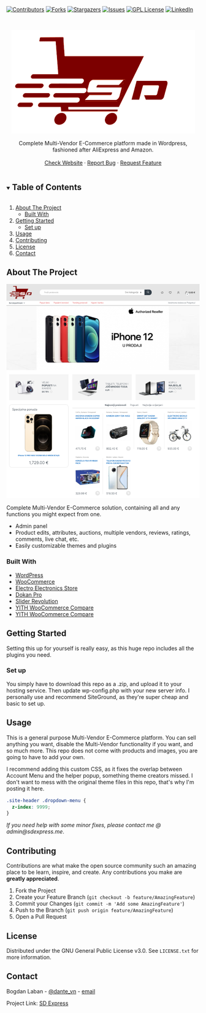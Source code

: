 [![Contributors][contributors-shield]][contributors-url]
[![Forks][forks-shield]][forks-url]
[![Stargazers][stars-shield]][stars-url]
[![Issues][issues-shield]][issues-url]
[![GPL License][license-shield]][license-url]
[![LinkedIn][linkedin-shield]][linkedin-url]

<!-- PROJECT LOGO -->
<br />
<p align="center">
  <a href="https://github.com/dascar5/SD-Express">
    <img src="images/logo.png" alt="Logo">
  </a>

  <p align="center">
    Complete Multi-Vendor E-Commerce platform made in Wordpress, fashioned after AliExpress and Amazon.
    <br />
    <br />
    <a href="https://www.sdexpress.me/">Check Website</a>
    ·
    <a href="https://github.com/dascar5/SD-Express/issues">Report Bug</a>
    ·
    <a href="https://github.com/dascar5/SD-Express/issues">Request Feature</a>
  </p>
</p>

<!-- TABLE OF CONTENTS -->
<details open="open">
  <summary><h2 style="display: inline-block">Table of Contents</h2></summary>
  <ol>
    <li>
      <a href="#about-the-project">About The Project</a>
      <ul>
        <li><a href="#built-with">Built With</a></li>
      </ul>
    </li>
    <li>
      <a href="#getting-started">Getting Started</a>
      <ul>
        <li><a href="#set-up">Set up</a></li>
      </ul>
    </li>
    <li><a href="#usage">Usage</a></li>
    <li><a href="#contributing">Contributing</a></li>
    <li><a href="#license">License</a></li>
    <li><a href="#contact">Contact</a></li>
  </ol>
</details>

<!-- ABOUT THE PROJECT -->

## About The Project

[![Product Name Screen Shot][product-screenshot]](https://www.sdexpress.me/)

Complete Multi-Vendor E-Commerce solution, containing all and any functions you might expect from one.

- Admin panel
- Product edits, attributes, auctions, multiple vendors, reviews, ratings, comments, live chat, etc.
- Easily customizable themes and plugins

### Built With

- [WordPress](https://wordpress.com/)
- [WooCommerce](https://woocommerce.com/)
- [Electro Electronics Store](https://themeforest.net/item/electro-electronics-store-woocommerce-theme/15720624)
- [Dokan Pro](https://wedevs.com/dokan)
- [Slider Revolution](https://www.sliderrevolution.com/)
- [YITH WooCommerce Compare](https://yithemes.com/themes/plugins/yith-woocommerce-compare/)
- [YITH WooCommerce Compare](https://yithemes.com/themes/plugins/yith-woocommerce-compare/)

<!-- GETTING STARTED -->

## Getting Started

Setting this up for yourself is really easy, as this huge repo includes all the plugins you need.

### Set up

You simply have to download this repo as a .zip, and upload it to your hosting service. Then update wp-config.php with your new server info. I personally use and recommend SiteGround, as they're super cheap and basic to set up.

<!-- USAGE EXAMPLES -->

## Usage

This is a general purpose Multi-Vendor E-Commerce platform. You can sell anything you want, disable the Multi-Vendor functionality if you want, and so much more. This repo does not come with products and images, you are going to have to add your own.

I recommend adding this custom CSS, as it fixes the overlap between Account Menu and the helper popup, something theme creators missed. I don't want to mess with the original theme files in this repo, that's why I'm posting it here.

```css
.site-header .dropdown-menu {
  z-index: 9999;
}
```

_If you need help with some minor fixes, please contact me @ admin@sdexpress.me_.

## Contributing

Contributions are what make the open source community such an amazing place to be learn, inspire, and create. Any contributions you make are **greatly appreciated**.

1. Fork the Project
2. Create your Feature Branch (`git checkout -b feature/AmazingFeature`)
3. Commit your Changes (`git commit -m 'Add some AmazingFeature'`)
4. Push to the Branch (`git push origin feature/AmazingFeature`)
5. Open a Pull Request

<!-- LICENSE -->

## License

Distributed under the GNU General Public License v3.0. See `LICENSE.txt` for more information.

<!-- CONTACT -->

## Contact

Bogdan Laban - [@dante_vn](https://www.instagram.com/dante_vn/) - [email](admin@sdexpress.me)

Project Link: [SD Express](https://github.com/dascar5/SD-Express)

<!-- MARKDOWN LINKS & IMAGES -->
<!-- https://www.markdownguide.org/basic-syntax/#reference-style-links -->

[contributors-shield]: https://img.shields.io/github/contributors/dascar5/SD-Express.svg?style=for-the-badge
[contributors-url]: https://github.com/dascar5/SD-Express/graphs/contributors
[forks-shield]: https://img.shields.io/github/forks/dascar5/SD-Express.svg?style=for-the-badge
[forks-url]: https://github.com/dascar5/SD-Express/network/members
[stars-shield]: https://img.shields.io/github/stars/dascar5/SD-Express.svg?style=for-the-badge
[stars-url]: https://github.com/dascar5/SD-Express/stargazers
[issues-shield]: https://img.shields.io/github/issues/dascar5/SD-Express.svg?style=for-the-badge
[issues-url]: https://github.com/dascar5/SD-Express/issues
[license-shield]: https://img.shields.io/github/license/dascar5/SD-Express.svg?style=for-the-badge
[license-url]: https://github.com/dascar5/SD-Express/blob/main/LICENSE.txt
[linkedin-shield]: https://img.shields.io/badge/-LinkedIn-black.svg?style=for-the-badge&logo=linkedin&colorB=555
[linkedin-url]: https://www.linkedin.com/in/bogdan-laban-521070163/
[product-screenshot]: images/screenshot.png
